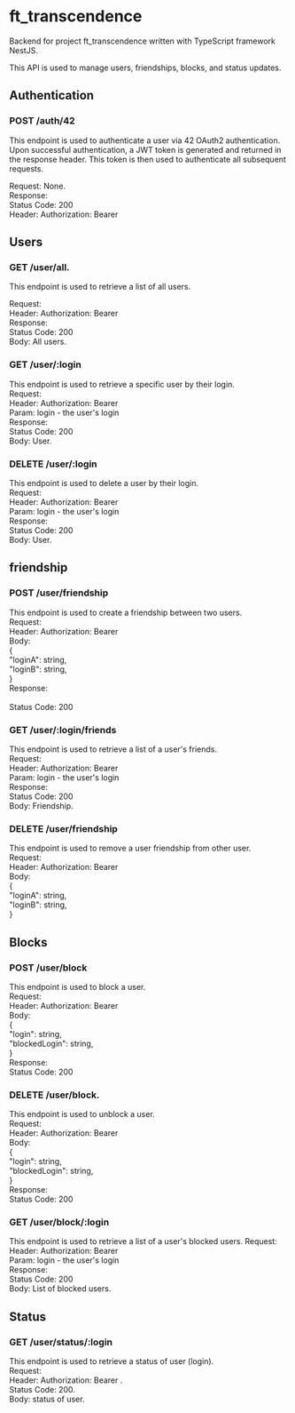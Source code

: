 # ft_transcendence</br>
Backend for project ft_transcendence written with TypeScript framework NestJS.</br>

This API is used to manage users, friendships, blocks, and status updates.</br>

## Authentication</br>
### POST /auth/42</br>

This endpoint is used to authenticate a user via 42 OAuth2 authentication. Upon successful authentication, a JWT token is generated and returned in the response header. This token is then used to authenticate all subsequent requests.

Request: None.</br>
Response:</br>
    Status Code: 200</br>
    Header: Authorization: Bearer <JWT Token></br>


## Users</br>
### GET /user/all.</br>

This endpoint is used to retrieve a list of all users.</br>

Request:</br>
    Header: Authorization: Bearer <JWT Token></br>
Response:</br>
    Status Code: 200</br>
    Body: All users.</br>

### GET /user/:login</br>

This endpoint is used to retrieve a specific user by their login.</br>
Request:</br>
    Header: Authorization: Bearer <JWT Token></br>
    Param: login - the user's login</br>
Response:</br>
    Status Code: 200</br>
    Body: User.</br>

### DELETE /user/:login</br>
This endpoint is used to delete a user by their login.</br>
Request:</br>
    Header: Authorization: Bearer <JWT Token></br>
    Param: login - the user's login</br>
Response:</br>
    Status Code: 200</br>
    Body: User.</br>

## friendship</br>

### POST /user/friendship</br>
This endpoint is used to create a friendship between two users.</br>
Request:</br>
    Header: Authorization: Bearer <JWT Token></br>
    Body:</br>
    {</br>
        "loginA": string,</br>
        "loginB": string,</br>
    }</br>
Response:</br>  
    Status Code: 200</br>

### GET /user/:login/friends</br>
This endpoint is used to retrieve a list of a user's friends.</br>
Request:</br>
    Header: Authorization: Bearer <JWT Token></br>
    Param: login - the user's login</br>
Response:</br>
    Status Code: 200</br>
    Body: Friendship.</br>

### DELETE /user/friendship</br>
This endpoint is used to remove a user friendship from other user.</br>
Request:</br>
    Header: Authorization: Bearer <JWT Token></br>
    Body:</br>
    {</br>
        "loginA": string,</br>
        "loginB": string,</br>
    }</br>

## Blocks</br>
### POST /user/block</br>
This endpoint is used to block a user.</br>
Request:</br>
    Header: Authorization: Bearer <JWT Token></br>
    Body:</br>
    {</br>
        "login": string,</br>
        "blockedLogin": string,</br>
    }</br>
Response:</br>
    Status Code: 200</br>   

### DELETE /user/block.</br>
This endpoint is used to unblock a user.</br>
Request:</br>
    Header: Authorization: Bearer <JWT Token></br>
    Body:</br>
    {</br>
        "login": string,</br>
        "blockedLogin": string,</br>
    }</br>
Response:</br>
    Status Code: 200</br>

### GET /user/block/:login
This endpoint is used to retrieve a list of a user's blocked users.
Request:</br>
    Header: Authorization: Bearer <JWT Token></br>
    Param: login - the user's login</br>
Response:</br>
    Status Code: 200</br>
    Body: List of blocked users.</br>

## Status
### GET /user/status/:login</br>
This endpoint is used to retrieve a status of user (login).</br>
Request:</br>
    Header: Authorization: Bearer <JWT Token>.</br>
    Status Code: 200.</br>
    Body: status of user.</br>


